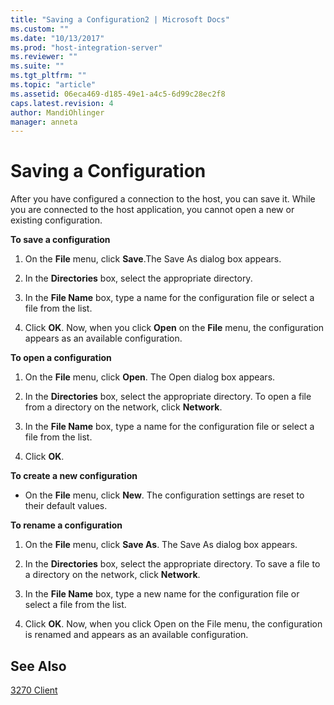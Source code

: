 ```yaml
---
title: "Saving a Configuration2 | Microsoft Docs"
ms.custom: ""
ms.date: "10/13/2017"
ms.prod: "host-integration-server"
ms.reviewer: ""
ms.suite: ""
ms.tgt_pltfrm: ""
ms.topic: "article"
ms.assetid: 06eca469-d185-49e1-a4c5-6d99c28ec2f8
caps.latest.revision: 4
author: MandiOhlinger
manager: anneta
---
```

# Saving a Configuration
After you have configured a connection to the host, you can save it. While you are connected to the host application, you cannot open a new or existing configuration.  
  
 **To save a configuration**  
  
1.  On the **File** menu, click **Save**.The Save As dialog box appears.  
  
2.  In the **Directories** box, select the appropriate directory.  
  
3.  In the **File Name** box, type a name for the configuration file or select a file from the list.  
  
4.  Click **OK**. Now, when you click **Open** on the **File** menu, the configuration appears as an available configuration.  
  
 **To open a configuration**  
  
1.  On the **File** menu, click **Open**. The Open dialog box appears.  
  
2.  In the **Directories** box, select the appropriate directory. To open a file from a directory on the network, click **Network**.  
  
3.  In the **File Name** box, type a name for the configuration file or select a file from the list.  
  
4.  Click **OK**.  
  
 **To create a new configuration**  
  
-   On the **File** menu, click **New**. The configuration settings are reset to their default values.  
  
 **To rename a configuration**  
  
1.  On the **File** menu, click **Save As**. The Save As dialog box appears.  
  
2.  In the **Directories** box, select the appropriate directory. To save a file to a directory on the network, click **Network**.  
  
3.  In the **File Name** box, type a new name for the configuration file or select a file from the list.  
  
4.  Click **OK**. Now, when you click Open on the File menu, the configuration is renamed and appears as an available configuration.  
  
## See Also  
 [3270 Client](../core/3270-client.md)